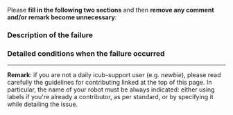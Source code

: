 Please **fill in the following two sections** and then **remove any comment and/or remark become unnecessary**:

### Description of the failure


### Detailed conditions when the failure occurred


---
**Remark**: if you are not a daily icub-support user (e.g. _newbie_), please read carefully the guidelines for contributing linked at the top of this page. In particular, the name of your robot must be always indicated: either using labels if you're already a contributor, as per standard, or by specifying it while detailing the issue.

